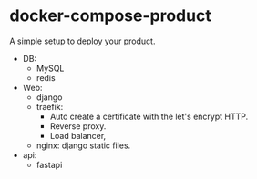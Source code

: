 # docker-compose-product

A simple setup to deploy your product. 
* DB: 
	* MySQL 
	* redis
* Web: 
	* django
	* traefik: 
		* Auto create a certificate with the let's encrypt HTTP. 
		* Reverse proxy.
		* Load balancer, 
	* nginx: django static files.
* api: 
	* fastapi
